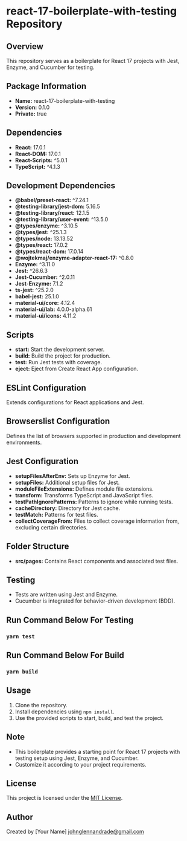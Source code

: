 # react-17-boilerplate-with-testing Repository

## Overview
This repository serves as a boilerplate for React 17 projects with Jest, Enzyme, and Cucumber for testing.

## Package Information
- **Name:** react-17-boilerplate-with-testing
- **Version:** 0.1.0
- **Private:** true

## Dependencies
- **React:** 17.0.1
- **React-DOM:** 17.0.1
- **React-Scripts:** ^5.0.1
- **TypeScript:** ^4.1.3

## Development Dependencies
- **@babel/preset-react:** ^7.24.1
- **@testing-library/jest-dom:** 5.16.5
- **@testing-library/react:** 12.1.5
- **@testing-library/user-event:** ^13.5.0
- **@types/enzyme:** ^3.10.5
- **@types/jest:** ^25.1.3
- **@types/node:** 13.13.52
- **@types/react:** 17.0.2
- **@types/react-dom:** 17.0.14
- **@wojtekmaj/enzyme-adapter-react-17:** ^0.8.0
- **Enzyme:** ^3.11.0
- **Jest:** ^26.6.3
- **Jest-Cucumber:** ^2.0.11
- **Jest-Enzyme:** 7.1.2
- **ts-jest:** ^25.2.0
- **babel-jest:** 25.1.0
- **material-ui/core:** 4.12.4
- **material-ui/lab:** 4.0.0-alpha.61
- **material-ui/icons:** 4.11.2

## Scripts
- **start:** Start the development server.
- **build:** Build the project for production.
- **test:** Run Jest tests with coverage.
- **eject:** Eject from Create React App configuration.

## ESLint Configuration
Extends configurations for React applications and Jest.

## Browserslist Configuration
Defines the list of browsers supported in production and development environments.

## Jest Configuration
- **setupFilesAfterEnv:** Sets up Enzyme for Jest.
- **setupFiles:** Additional setup files for Jest.
- **moduleFileExtensions:** Defines module file extensions.
- **transform:** Transforms TypeScript and JavaScript files.
- **testPathIgnorePatterns:** Patterns to ignore while running tests.
- **cacheDirectory:** Directory for Jest cache.
- **testMatch:** Patterns for test files.
- **collectCoverageFrom:** Files to collect coverage information from, excluding certain directories.

## Folder Structure
- **src/pages:** Contains React components and associated test files.

## Testing
- Tests are written using Jest and Enzyme.
- Cucumber is integrated for behavior-driven development (BDD).

## Run Command Below For Testing
### `yarn test`

## Run Command Below For Build
### `yarn build`

## Usage
1. Clone the repository.
2. Install dependencies using `npm install`.
3. Use the provided scripts to start, build, and test the project.

## Note
- This boilerplate provides a starting point for React 17 projects with testing setup using Jest, Enzyme, and Cucumber.
- Customize it according to your project requirements.

## License
This project is licensed under the [MIT License](https://opensource.org/licenses/MIT).

## Author
Created by [Your Name] <johnglennandrade@gmail.com>
